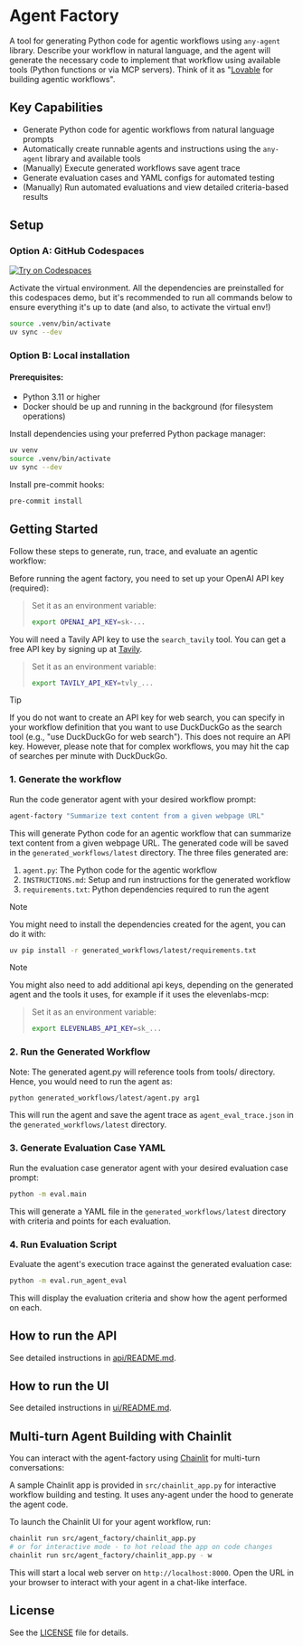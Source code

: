 # Agent Factory
A tool for generating Python code for agentic workflows using `any-agent` library. Describe your workflow in natural language, and the agent will generate the necessary code to implement that workflow using available tools (Python functions or via MCP servers). Think of it as "[Lovable](https://lovable.dev/) for building agentic workflows".

## Key Capabilities

- Generate Python code for agentic workflows from natural language prompts
- Automatically create runnable agents and instructions using the `any-agent` library and available tools
- (Manually) Execute generated workflows save agent trace
- Generate evaluation cases and YAML configs for automated testing
- (Manually) Run automated evaluations and view detailed criteria-based results

## Setup

### Option A: GitHub Codespaces

[![Try on Codespaces](https://github.com/codespaces/badge.svg)](https://github.com/codespaces/new?hide_repo_select=true&ref=main&repo=984695018&skip_quickstart=true&machine=standardLinux32gb&geo=EuropeWest&devcontainer_path=.devcontainer%2Fdevcontainer.json)


Activate the virtual environment. All the dependencies are preinstalled for this codespaces demo, but it's recommended to run all commands below to ensure everything it's up to date (and also, to activate the virtual env!)

```bash
source .venv/bin/activate
uv sync --dev
```
### Option B: Local installation

#### Prerequisites:
- Python 3.11 or higher
- Docker should be up and running in the background (for filesystem operations)

Install dependencies using your preferred Python package manager:

```bash
uv venv
source .venv/bin/activate
uv sync --dev
```

Install pre-commit hooks:

```bash
pre-commit install
```

## Getting Started
Follow these steps to generate, run, trace, and evaluate an agentic workflow:

Before running the agent factory, you need to set up your OpenAI API key (required):
> Set it as an environment variable:
> ```bash
> export OPENAI_API_KEY=sk-...
> ```

You will need a Tavily API key to use the `search_tavily` tool. You can get a free API key by signing up at [Tavily](https://app.tavily.com/).
> Set it as an environment variable:
> ```bash
> export TAVILY_API_KEY=tvly_...
> ```

> [!TIP]
> If you do not want to create an API key for web search, you can specify in your workflow definition that you want to use DuckDuckGo as the search tool (e.g., "use DuckDuckGo for web search"). This does not require an API key. However, please note that for complex workflows, you may hit the cap of searches per minute with DuckDuckGo.

### 1. Generate the workflow

Run the code generator agent with your desired workflow prompt:
```bash
agent-factory "Summarize text content from a given webpage URL"
```

This will generate Python code for an agentic workflow that can summarize text content from a given webpage URL. The generated code will be saved in the `generated_workflows/latest` directory.  The three files generated are:

1. `agent.py`: The Python code for the agentic workflow
2. `INSTRUCTIONS.md`: Setup and run instructions for the generated workflow
3. `requirements.txt`: Python dependencies required to run the agent

> [!NOTE]
> You might need to install the dependencies created for the agent, you can do it with:
>
> ```bash
> uv pip install -r generated_workflows/latest/requirements.txt
> ```

> [!NOTE]
> You might also need to add additional api keys, depending on the generated agent and the tools it uses, for example if it uses the elevenlabs-mcp:

> Set it as an environment variable:
> ```bash
> export ELEVENLABS_API_KEY=sk_...
> ```

### 2. Run the Generated Workflow

Note: The generated agent.py will reference tools from tools/ directory. Hence, you would need to run the agent as:

```bash
python generated_workflows/latest/agent.py arg1
```

This will run the agent and save the agent trace as `agent_eval_trace.json` in the `generated_workflows/latest` directory.

### 3. Generate Evaluation Case YAML

Run the evaluation case generator agent with your desired evaluation case prompt:
```bash
python -m eval.main
```

This will generate a YAML file in the `generated_workflows/latest` directory with criteria and points for each evaluation.

### 4. Run Evaluation Script

Evaluate the agent's execution trace against the generated evaluation case:

```bash
python -m eval.run_agent_eval
```
This will display the evaluation criteria and show how the agent performed on each.


## How to run the API

See detailed instructions in [api/README.md](api/README.md).

## How to run the UI

See detailed instructions in [ui/README.md](ui/README.md).

## Multi-turn Agent Building with Chainlit

You can interact with the agent-factory using [Chainlit](https://docs.chainlit.io/get-started/overview) for multi-turn conversations:

A sample Chainlit app is provided in `src/chainlit_app.py` for interactive workflow building and testing. It uses any-agent under the hood to generate the agent code.

To launch the Chainlit UI for your agent workflow, run:
```bash
chainlit run src/agent_factory/chainlit_app.py
# or for interactive mode - to hot reload the app on code changes
chainlit run src/agent_factory/chainlit_app.py - w
```

This will start a local web server on `http://localhost:8000`. Open the URL in your browser to interact with your agent in a chat-like interface.


## License

See the [LICENSE](LICENSE) file for details.
